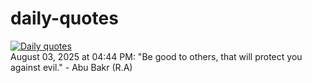 # daily-quotes
[![Daily quotes](https://github.com/ceepu8/daily-quotes/actions/workflows/daily-quote.yml/badge.svg)](https://github.com/ceepu8/daily-quotes/actions/workflows/daily-quote.yml)<br/>
August 03, 2025 at 04:44 PM: "Be good to others, that will protect you against evil." - Abu Bakr (R.A)
